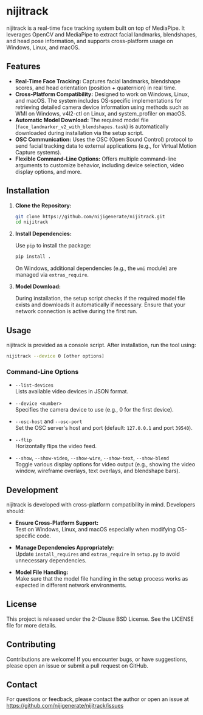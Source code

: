 # nijitrack

nijitrack is a real-time face tracking system built on top of MediaPipe. It leverages OpenCV and MediaPipe to extract facial landmarks, blendshapes, and head pose information, and supports cross-platform usage on Windows, Linux, and macOS.

## Features

- **Real-Time Face Tracking:** Captures facial landmarks, blendshape scores, and head orientation (position + quaternion) in real time.
- **Cross-Platform Compatibility:** Designed to work on Windows, Linux, and macOS. The system includes OS-specific implementations for retrieving detailed camera device information using methods such as WMI on Windows, v4l2-ctl on Linux, and system_profiler on macOS.
- **Automatic Model Download:** The required model file (`face_landmarker_v2_with_blendshapes.task`) is automatically downloaded during installation via the setup script.
- **OSC Communication:** Uses the OSC (Open Sound Control) protocol to send facial tracking data to external applications (e.g., for Virtual Motion Capture systems).
- **Flexible Command-Line Options:** Offers multiple command-line arguments to customize behavior, including device selection, video display options, and more.

## Installation

1. **Clone the Repository:**

   ```bash
   git clone https://github.com/nijigenerate/nijitrack.git
   cd nijitrack
   ```

2. **Install Dependencies:**

   Use `pip` to install the package:

   ```bash
   pip install .
   ```

   On Windows, additional dependencies (e.g., the `wmi` module) are managed via `extras_require`.

3. **Model Download:**

   During installation, the setup script checks if the required model file exists and downloads it automatically if necessary. Ensure that your network connection is active during the first run.

## Usage

nijitrack is provided as a console script. After installation, run the tool using:

```bash
nijitrack --device 0 [other options]
```

### Command-Line Options

- `--list-devices`  
  Lists available video devices in JSON format.

- `--device <number>`  
  Specifies the camera device to use (e.g., 0 for the first device).

- `--osc-host` and `--osc-port`  
  Set the OSC server's host and port (default: `127.0.0.1` and port `39540`).

- `--flip`  
  Horizontally flips the video feed.

- `--show`, `--show-video`, `--show-wire`, `--show-text`, `--show-blend`  
  Toggle various display options for video output (e.g., showing the video window, wireframe overlays, text overlays, and blendshape bars).

## Development

nijitrack is developed with cross-platform compatibility in mind. Developers should:

- **Ensure Cross-Platform Support:**  
  Test on Windows, Linux, and macOS especially when modifying OS-specific code.
  
- **Manage Dependencies Appropriately:**  
  Update `install_requires` and `extras_require` in `setup.py` to avoid unnecessary dependencies.
  
- **Model File Handling:**  
  Make sure that the model file handling in the setup process works as expected in different network environments.

## License

This project is released under the 2-Clause BSD License. See the LICENSE file for more details.

## Contributing

Contributions are welcome! If you encounter bugs, or have suggestions, please open an issue or submit a pull request on GitHub.

## Contact

For questions or feedback, please contact the author or open an issue at https://github.com/nijigenerate/nijitrack/issues 
